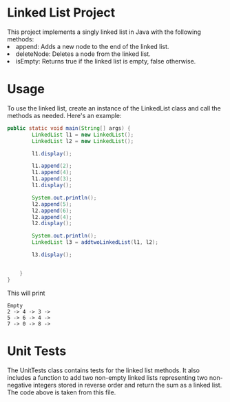 <h1>Linked List Project</h1>
This project implements a singly linked list in Java with the following methods:

<li>append: Adds a new node to the end of the linked list.</li>
<li>deleteNode: Deletes a node from the linked list.</li>
<li>isEmpty: Returns true if the linked list is empty, false otherwise.</li>

<h1>Usage</h1>
To use the linked list, create an instance of the LinkedList class and call the methods as needed. Here's an example:

```java
public static void main(String[] args) {
        LinkedList l1 = new LinkedList(); 
        LinkedList l2 = new LinkedList(); 

        l1.display();

        l1.append(2);
        l1.append(4);
        l1.append(3);
        l1.display();

        System.out.println();
        l2.append(5);
        l2.append(6);
        l2.append(4);
        l2.display();

        System.out.println();
        LinkedList l3 = addtwoLinkedList(l1, l2);

        l3.display();


    }
}

```
This will print
```
Empty
2 -> 4 -> 3 ->
5 -> 6 -> 4 ->
7 -> 0 -> 8 ->
```

<h1>Unit Tests</h1>
The UnitTests class contains tests for the linked list methods. It also includes a function to add two non-empty linked lists representing two non-negative integers stored in reverse order and return the sum as a linked list.
The code above is taken from this file.
